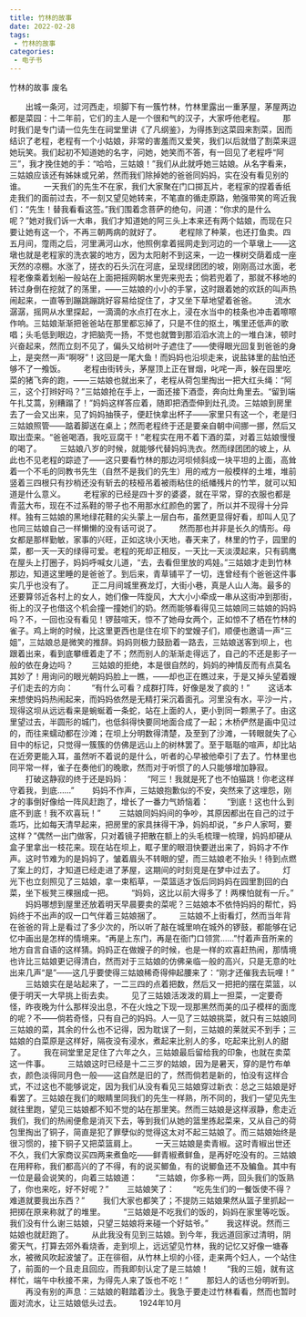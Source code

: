 ```yaml
---
title: 竹林的故事
date: 2022-02-28
tags:
 - 竹林的故事
categories:
 - 电子书
---
```




竹林的故事
废名

　　出城一条河，过河西走，坝脚下有一簇竹林，竹林里露出一重茅屋，茅屋两边都是菜园：十二年前，它们的主人是一个很和气的汉子，大家呼他老程。
　　那时我们是专门请一位先生在祠堂里讲《了凡纲鉴》，为得拣到这菜园来割菜，因而结识了老程，老程有一个小姑娘，非常的害羞而又爱笑，我们以后就借了割菜来逗她玩笑。我们起初不知道她的名字，问她，她笑而不答，有一回见了老程呼“阿三”，我才挽住她的手：“哈哈，三姑娘！”我们从此就呼她三姑娘。从名字看来，三姑娘应该还有姊妹或兄弟，然而我们除掉她的爸爸同妈妈，实在没有看见别的谁。
　　一天我们的先生不在家，我们大家聚在门口掷瓦片，老程家的捏着香纸走我们的面前过去，不一刻又望见她转来，不笔直的循走原路，勉强带笑的弯近我们：“先生！替我看看这签。”我们围着念菩萨的绝句，问道：“你求的是什么呢？”她对我们诉一大串，我们才知道她的阿三头上本来还有两个姑娘，而现在只要让她有这一个，不再三朝两病的就好了。
　　老程除了种莱，也还打鱼卖。四五月间，霪雨之后，河里满河山水，他照例拿着摇网走到河边的一个草墩上——这墩也就是老程家的洗衣裳的地方，因为太阳射不到这来，一边一棵树交荫着成一座天然的凉棚。水涨了，搓衣的石头沉在河底，呈现绿团团的坡，刚刚高过水面，老程老像乘着划船一般站在上面把摇网朝水里兜来兜去；倘若兜着了，那就不移地的转过身倒在挖就了的荡里，——三姑娘的小小的手掌，这时跟着她的欢跃的叫声热闹起来，一直等到蹦跳蹦跳好容易给捉住了，才又坐下草地望着爸爸。
　　流水潺潺，摇网从水里探起，一滴滴的水点打在水上，浸在水当中的枝条也冲击着嚓嚓作响。三姑娘渐渐把爸爸站在那里都忘掉了，只是不住的抠土，嘴里还低声的歌唱；头毛低到眼边，才把脑壳一扬，不觉也就瞥到那滔滔水流上的一堆白沫，顿时兴奋起来，然而立刻不见了，偏头又给树叶子遮住了——使得眼光回复到爸爸的身上，是突然一声“啊呀”！这回是一尾大鱼！而妈妈也沿坝走来，说盐钵里的盐怕还够不了一飧饭。
　　老程由街转头，茅屋顶上正在冒烟，叱咤一声，躲在园里吃菜的猪飞奔的跑，——三姑娘也就出来了，老程从荷包里掏出一把大红头绳：“阿三，这个打辫好吗？”三姑娘抢在手上，一面还接下酒壶，奔向灶角里去。“留到端午扎艾蒿，别糟蹋了！”妈妈这样答应着，随即把洒壶伸到灶孔烫。三姑娘到房里去了一会又出来，见了妈妈抽筷子，便赶快拿出杯子——家里只有这一个，老是归三姑娘照管——踮着脚送在桌上；然而老程终于还是要亲自朝中间挪一挪，然后又取出壶来。“爸爸喝酒，我吃豆腐干！”老程实在用不着下酒的菜，对着三姑娘慢慢的喝了。
　　三姑娘八岁的时候，就能够代替妈妈洗衣。然而绿团团的坡上，从此也不见老程的踪迹了——这只要看竹林的那边河坝倾斜成一块平坦的上面，高耸着一个不毛的同教书先生（自然不是我们的先生）用的戒方一般模样的土堆，堆前竖着三四根只有抄梢还没有斩去的枝桠吊着被雨粘住的纸幡残片的竹竿，就可以知道是什么意义。
　　老程家的已经是四十岁的婆婆，就在平常，穿的衣服也都是青蓝大布，现在不过系鞋的带子也不用那水红颜色的罢了，所以并不现得十分异样。独有三姑娘的黑地绿花鞋的尖头蒙上一层白布，虽然更显得好看，却叫人见了也同三姑娘自己一样懒懒的没有话可说了。
　　然而那也并非是长久的情形。母女都是那样勤敏，家事的兴旺，正如这块小天地，春天来了，林里的竹子，园里的菜，都一天一天的绿得可爱。老程的死却正相反，一天比一天淡漠起来，只有鹞鹰在屋头上打圈子，妈妈呼喊女儿道，“去，去看但里放的鸡娃。”三姑娘才走到竹林那边，知道这里睡的是爸爸了。到后来，青草铺平了一切，连曾经有个爸爸这件事实几乎也没有了。
　　正二月间城里赛龙灯，大街小巷，真是人山人海。最多的还要算邻近各村上的女人，她们像一阵旋风，大大小小牵成一串从这街冲到那街，街上的汉子也借这个机会撞一撞她们的奶。然而能够看得见三姑娘同三姑娘的妈妈吗？不，一回也没有看见！锣鼓喧天，惊不了她母女两个，正如惊不了栖在竹林的雀子。鸡上埘的时候，比这里更西也是住在坝下的堂嫂子们，顺便也邀请一声“三姐”，三姑娘总是微笑的推辞。妈妈则极力鼓励着一路去，三姑娘送客到坝上，也跟着出来，看到底攀缠着走了不；然而别人的渐渐走得远了，自己的不还是影子一般的依在身边吗？
　　三姑娘的拒绝，本是很自然的，妈妈的神情反而有点莫名其妙了！用询问的眼光朝妈妈脸上一瞧，——却也正在瞧过来，于是又掉头望着嫂子们走去的方向：
　　“有什么可看？成群打阵，好像是发了疯的！”
　　这话本来想使妈妈热闹起来，而妈妈依然是无精打采沉着面孔。河里没有水，平沙一片，现得这坝从远远看来是蜿蜒着一条蛇，站在上面的人，更小到同一颗黑子了。由这里望过去，半圆形的城门，也低斜得快要同地面合成了一起；木桥俨然是画中见过的，而往来蠕动都在沙滩；在坝上分明数得清楚，及至到了沙滩，一转眼就失了心目中的标记，只觉得一簇簇的仿佛是远山上的树林罢了。至于聒聒的喧声，却比站在近旁更能入耳，虽然听不着说的是什么，听者的心早被他牵引了去了。竹林里也同平常一样，雀子在奏他们的晚歌，然而对于听惯了的人只能够增加静寂。
　　打破这静寂的终于还是妈妈：
　　“阿三！我就是死了也不怕猫跳！你老这样守着我，到底……”
　　妈妈不作声，三姑娘抱歉似的不安，突然来了这埋怨，刚才的事倒好像给一阵风赶跑了，增长了一番力气娇恼着：
　　“到底！这也什么到底不到底！我不欢喜玩！”
　　三姑娘同妈妈间的争吵，其原因都出在自己的过于乖巧，比如每天清早起来，把房里的家具抹得干净，妈妈却说，“乡户人家呵，要这样？”偶然一出门做客，只对着镜子把散在额上的头毛梳理一梳理，妈妈却硬从盒子里拿出一枝花来。现在站在坝上，眶子里的眼泪快要迸出来了，妈妈才不作声。这时节难为的是妈妈了，皱着眉头不转眼的望，而三姑娘老不抬头！待到点燃了案上的灯，才知道已经走进了茅屋，这期间的时刻竞是在梦中过去了。
　　灯光下也立刻照见了三姑娘，拿一束稻草，一菜篮适才饭后同妈妈在园里割回的白菜，坐下板凳三棵捆成一把。
　　“妈妈，这比以前大得多了！两棵怕就有一斤。”
　　妈妈哪想到屋里还放着明天早晨要卖的菜呢？三姑娘本不依恃妈妈的帮忙，妈妈终于不出声的叹一口气伴着三姑娘捆了。
　　三姑娘不上街看灯，然而当年背在爸爸的背上是看过了多少次的，所以听了敲在城里响在城外的锣鼓，都能够在记忆中画出是怎样的情境来。“再是上东门，再是在衙门口领赏……”忖着声音所来的地方自言自语的这样猜。妈妈正在做嫂子的时候，也是一样的欢喜赶热闹，那情境也许比三姑娘更记得清白，然而对于三姑娘的仿佛亲临一般的高兴，只是无意的吐出来几声“是”——这几乎要使得三姑娘稀奇得伸起腰来了：“刚才还催我去玩哩！”
　　三姑娘实在是站起来了，一二三四的点着把数，然后又一把把的摆在菜篮，以便于明天一大早挑上街去卖。
　　见了三姑娘活泼泼的肩上一担菜，一定要奇怪，昨夜晚为什么那样没出息，不在火烛之下现一现那黑然而美的瓜子模样的面庞的呢？不——倘若奇怪，只有自己的妈妈。人一见了三姑娘挑菜，就只有三姑娘同三姑娘的菜，其余的什么也不记得，因为耽误了一刻，三姑娘的莱就买不到手；三姑娘的白菜原是这样好，隔夜没有浸水，煮起来比别人的多，吃起来比别人的甜了。
　　我在祠堂里足足住了六年之久，三姑娘最后留给我的印象，也就在卖菜这一件事。
　　三姑娘这时已经是十二三岁的姑娘，因为是暑天，穿的是竹布单衣，颜色淡得同月色一般——这自然是旧的了，然而倘若是新的，怕没有这样合式，不过这也不能够说定，因为我们从没有看见三姑娘穿过新衣：总之三姑娘是好看罢了。三姑娘在我们的眼睛里同我们的先生一样熟，所不同的，我们一望见先生就往里跑，望见三姑娘都不知不觉的站在那里笑。然而三姑娘是这样淑静，愈走近我们，我们的热闹便愈是消灭下去，等到我们从她的篮里拣起菜来，又从自己的荷包里掏出了铜子，简直是犯了罪孽似的觉得这太对不起三姑娘了。而三姑娘始终是很习惯的，接下铜子又把菜篮肩上。
　　一天三姑娘是卖青椒。这时青椒出世还不久，我们大家商议买四两来煮鱼吃——鲜青椒煮鲜鱼，是再好吃没有的。三姑娘在用秤称，我们都高兴的了不得，有的说买鲫鱼，有的说鲫鱼还不及鳊鱼。其中有一位是最会说笑的，向着三姑娘道：
　　“三姑娘，你多称一两，回头我们的饭熟了，你也来吃，好不好呢？”
　　三姑娘笑了：
　　“吃先生们的一餐饭使不得？难道就要我出东西？”
　　我们大家也都笑了；不提防三姑娘果然从篮子里抓起一把掷在原来称就了的堆里。
　　“三姑娘是不吃我们的饭的，妈妈在家里等吃饭。我们没有什么谢三姑娘，只望三姑娘将来碰一个好姑爷。”
　　我这样说。然而三姑娘也就赶跑了。
　　从此我没有见到三姑娘。到今年，我远道回家过清明，阴雾天气，打算去郊外看烧香，走到坝上，远远望见竹林，我的记忆又好像一塘春水，被微风吹起波皱了。正在徘徊，从竹林上坝的小径，走来两个妇人，一个站住了，前面的一个且走且回应，而我即刻认定了是三姑娘！
　　“我的三姐，就有这样忙，端午中秋接不来，为得先人来了饭也不吃！”
　　那妇人的话也分明听到。
　　再没有别的声息：三姑娘的鞋踏着沙土。我急于要走过竹林看看，然而也暂时面对流水，让三姑娘低头过去。
　　1924年10月
